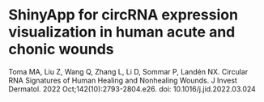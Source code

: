 # ShinyApp for circRNA expression visualization in human acute and chonic wounds

Toma MA, Liu Z, Wang Q, Zhang L, Li D, Sommar P, Landén NX. Circular RNA Signatures of Human Healing and Nonhealing Wounds. J Invest Dermatol. 2022 Oct;142(10):2793-2804.e26. doi: 10.1016/j.jid.2022.03.024
        
        
        
        
        
        
        
        
